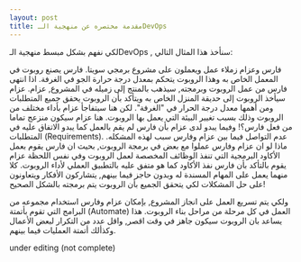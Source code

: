 ```yaml
---
layout: post
title: مقدمة مختصره عن منهجية الـDevOps
---
```

لكي نفهم بشكل مبسط منهجية الـDevOps  , سنأخذ هذا المثال التالي:

فارس وعزام زملاء عمل ويعملون على مشروع برمجي سويتا. فارس يصنع روبوت في المعمل الخاص به وهذا الروبوت يتحكم بمعدل درجة حرارة الجو في الغرفة. اذا انتهى فارس من عمل الروبوت وبرمجته, سيذهب بالمنتج إلى زميله في المشروع, عزام. عزام سيأخذ الروبوت إلى حديقة المنزل الخاص به ويتأكد بأن الروبوت يحقق جميع المتطلبات ومن أهمها معدل درجة الحرار في "الغرفة". لكن هنا سيتفاجأ عزام بأداء مختلف من الروبوت وذلك بسبب تغيير البيئة التي يعمل بها الروبوت. هنا عزام سيكون منزعج تماما من فعل فارس؟! وفيما يبدو لدى عزام بأن فارس لم يقم بالعمل كما يبدو الاتفاق عليه في المتطلبات  (Requirements). عدم التواصل فيما بين عزام وفارس سبب لهذه المشكله. ماذا لو ان عزام وفارس عملوا مع بعض في برمجة الروبوت, بحيث ان فارس يقوم بعمل الأكاود البرمجية التي تنفذ الوظائف المخصصة لعمل الروبوت وفي نفس اللحظة عزام يقوم بالتأكد بأن فارس نفذ الأكاود كما هو متفق عليه بالتطبيق العملي لأداء الروبوت. كلا منهما يعمل على المهام المسندة له وبدون حاجز فيما بينهم, يتشاركون الأفكار ويتعاونون على حل المشكلات لكي يتحقق الجميع بأن الروبوت يتم برمجته بالشكل الصحيح!

ولكي يتم تسريع العمل على انجاز المشروع, بإمكان عزام وفارس استخدام مجموعه من البرامج التي تقوم بأتمتة (Automate) العمل في كل مرحلة من مراحل بناء الروبوت. هذا يساعد بان الروبوت سيكون جاهز في وقت اقصر, واقل عدد من التكرار لبعض الأعمال وكذألك أتمتة العمليات فيما بينهم. 

under editing (not complete)